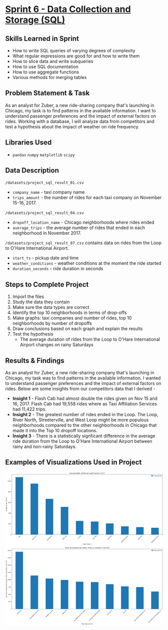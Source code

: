# [Sprint 6 - Data Collection and Storage (SQL)](https://github.com/brandon-levan/TripleTen-Data-Science-Projects/blob/main/Sprint%2006%20-%20Data%20Collection%20and%20Storage%20(SQL)/Sprint_6_Project.ipynb)

## Skills Learned in Sprint 
- How to write SQL queries of varying degrees of complexity
- What regular expressions are good for and how to write them
- How to slice data and write subqueries
- How to use SQL documentation
- How to use aggregate functions
- Various methods for merging tables
 
## Problem Statement & Task
As an analyst for Zuber, a new ride-sharing company that's launching in Chicago, my task is to find patterns in the available information. I want to understand passenger preferences and the impact of external factors on rides. Working with a database, I will analyze data from competitors and test a hypothesis about the impact of weather on ride frequency.

## Libraries Used
 - `pandas` `numpy` `matplotlib` `scipy`

## Data Description

`/datasets/project_sql_result_01.csv`
- `company_name` - taxi company name
- `trips_amount` - the number of rides for each taxi company on November 15-16, 2017.

`/datasets/project_sql_result_04.csv`
- `dropoff_location_name` - Chicago neighborhoods where rides ended
- `average_trips` - the average number of rides that ended in each neighborhood in November 2017.

`/datasets/project_sql_result_07.csv` contains data on rides from the Loop to O'Hare International Airport.
- `start_ts` - pickup date and time
- `weather_conditions` - weather conditions at the moment the ride started
- `duration_seconds` - ride duration in seconds

## Steps to Complete Project
1. Import the files
2. Study the data they contain
3. Make sure the data types are correct
4. Identify the top 10 neighborhoods in terms of drop-offs
5. Make graphs: taxi companies and number of rides, top 10 neighborhoods by number of dropoffs
6. Draw conclusions based on each graph and explain the results
7. Test the hypothesis
   - The average duration of rides from the Loop to O'Hare International Airport changes on rainy Saturdays
  
## Results & Findings

As an analyst for Zuber, a new ride-sharing company that's launching in Chicago, my task was to find patterns in the available information. I wanted to understand passenger preferences and the impact of external factors on rides. Below are some insights from our competitors data that I derived -

- **Insight 1** - Flash Cab had almost double the rides given on Nov 15 and 16, 2017. Flash Cab had 19,558 rides where as Taxi Affiliation Services had 11,422 trips.
- **Insight 2** - The greatest number of rides ended in the Loop. The Loop, River North, Streeterville, and West Loop might be more populous neighborhoods compared to the other neighborhoods in Chicago that made it into the Top 10 dropoff locations.
- **Insight 3** - There is a statistically signficant difference in the average ride duration from the Loop to O'Hare International Airport between rainy and non-rainy Saturdays.

## Examples of Visualizations Used in Project
![alt text](https://github.com/brandon-levan/TripleTen-Data-Science-Projects/blob/main/Sprint%2006%20-%20Data%20Collection%20and%20Storage%20(SQL)/Assets/dropoffs.png)
![alt text](https://github.com/brandon-levan/TripleTen-Data-Science-Projects/blob/main/Sprint%2006%20-%20Data%20Collection%20and%20Storage%20(SQL)/Assets/trips.png)

